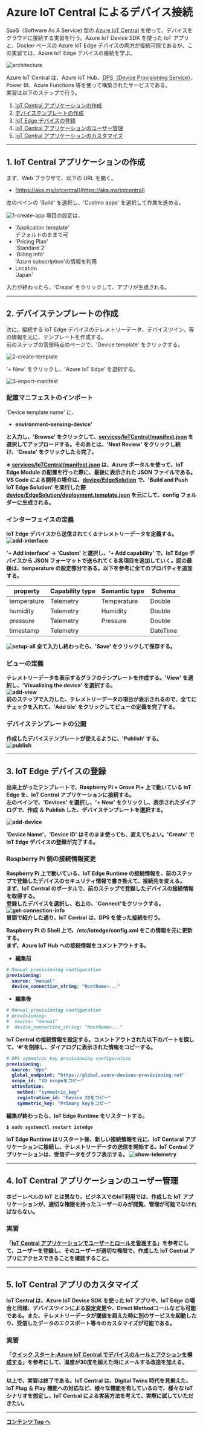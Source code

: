 # Azure IoT Central によるデバイス接続 
SaaS（Software As A Service) 型の [Azure IoT Central](https://docs.microsoft.com/ja-jp/azure/iot-central/core/overview-iot-central) を使って、デバイスをクラウドに接続する実習を行う。Azure IoT Device SDK を使った IoT アプリと、Docker ベースの Azure IoT Edge デバイスの両方が接続可能であるが、この実習では、Azure IoT Edge デバイスの接続を学ぶ。  

![architecture](../images/iot-central/architecture.png) 


Azure IoT Central は、Azure IoT Hub、[DPS（Device Provisioning Service）](https://docs.microsoft.com/ja-jp/azure/iot-dps/about-iot-dps)、Power BI、Azure Functions 等を使って構築されたサービスである。  
実習は以下のステップで行う。  

1. [IoT Central アプリケーションの作成](#1-iot-central-アプリケーションの作成) 
2. [デバイステンプレートの作成](#2-デバイステンプレートの作成)
3. [IoT Edge デバイスの登録](#3-iot-edge-デバイスの登録) 
4. [IoT Central アプリケーションのユーザー管理](#4-iot-central-アプリケーションのユーザー管理)
5. [IoT Central アプリケーションのカスタマイズ](#5-iot-central-アプリのカスタマイズ)  

---
## 1. IoT Central アプリケーションの作成 
まず、Web ブラウザで、以下の URL を開く。  
- [https://aka.ms/iotcentral](https://aka.ms/iotcentral)

左のペインの 'Build' を選択し、'Custmo apps' を選択して作業を進める。  

![1-create-app](../images/iot-central/1-create-app.png)
項目の設定は、  
- 'Application template'  
デフォルトのままで可
- 'Pricing Plan'  
'Standard 2'  
- 'Billing info'  
'Azure subscription'の情報を利用
- Location  
'Japan'

入力が終わったら、'Create' をクリックして、アプリが生成される。

---
## 2. デバイステンプレートの作成  
次に、接続する IoT Edge デバイスのテレメトリーデータ、デバイスツイン、等の情報を元に、テンプレートを作成する。  
前のステップの官僚時点のページで、'Device template' をクリックする。  

![2-create-template](../images/iot-central/2-create-template.png)

'+ New' をクリックし、'Azure IoT Edge' を選択する。  

![3-import-manifest](../images/iot-central/3-import-manifest.png)  


### 配置マニフェストのインポート  
'Device template name' に、  
- <b>environment-sensing-device'  

と入力し、'Browse' をクリックして、[services/IoTCentral/manifest.json](../services/IoTCentral/manifest.json) を選択してアップロードする。そのあとは、'Next Review' をクリックし続け、'Create' をクリックしたら完了。  

※ <b>[services/IoTCentral/manifest.json](../services/IoTCentral/manifest.json)</b> は、Azure ポータルを使って、IoT Edge Module の配置を行った際に、最後に表示された JSON ファイルである。VS Code による開発の場合は、[device/EdgeSolution](device/EdgeSolution) で、'Build and Push IoT Edge Solution' を実行した際 [device/EdgeSolution/deployment.template.json](../device/EdgeSolution/deployment.template.json) を元にして、config フォルダーに生成される。  

### インターフェイスの定義  
IoT Edge デバイスから送信されてくるテレメトリーデータを定義する。  
![add-interface](../images/iot-central/4-add-interface.png)  

'+ Add interface' → 'Custom' と選択し、'+ Add capability' で、IoT Edge デバイスから JSON フォーマットで送られてくる各項目を追加していく。図の最後は、<b>temperature</b> の設定部分である。以下を参考に全てのプロパティを追加する。  

|property|Capability type|Semantic type|Schema|
|---|---|---|---|
|temperature|Telemetry|Temperature|Double|
|humidity|Telemetry|Humidity|Double|
|pressure|Telemetry|Pressure|Double|
|timestamp|Telemetry||DateTime|

![setup-all](../images/iot-central/5-setup-all-telemetry.png)
全て入力し終わったら、'Save' をクリックして保存する。  

### ビューの定義  
テレメトリーデータを表示するグラフのテンプレートを作成する。'View' を選択し、'Visualizing the device' を選択する。    
![add-view](../images/iot-central/6-add-view.png)  
前のステップで入力した、テレメトリーデータの項目が表示されるので、全てにチェックを入れて、'Add tile' をクリックしてビューの定義を完了する。  

### デバイステンプレートの公開  
作成したデバイステンプレートが使えるように、'Publish' する。  
![publish](../images/iot-central/7-publish-template.png)

---
## 3. IoT Edge デバイスの登録  
出来上がったテンプレートで、Raspberry Pi + Grove Pi+ 上で動いている IoT Edge を、IoT Central アプリケーションに接続する。  
左のペインで、'Devices' を選択し、'+ New' をクリックし、表示されたダイアログで、作成 ＆ Publish した、デバイステンプレートを選択する。  

![add-device](../images/iot-central/8-add-iot-edge.png)

'Device Name'、'Device ID' はそのまま使っても、変えてもよい。'Create' で IoT Edge デバイスの登録が完了する。  

### Raspberry Pi 側の接続情報変更  
Raspberry Pi 上で動いている、IoT Edge Runtime の接続情報を、前のステップで登録したデバイスのセキュリティ情報で書き換えて、接続先を変える。  
まず、IoT Central のポータルで、前のステップで登録したデバイスの接続情報を取得する。  
登録したデバイスを選択し、右上の、'Connect'をクリックする。
![get-connection-info](../images/iot-central/9-get-connection-info.png)   
冒頭で紹介した通り、IoT Central は、DPS を使った接続を行う。  

Raspberry Pi の Shell 上で、/etc/iotedge/config.xml をこの情報を元に更新する。  
まず、Azure IoT Hub への接続情報をコメントアウトする。  
- 編集前
```yaml
# Manual provisioning configuration
provisioning:
  source: "manual"
  device_connection_string: "HostName=..."
```
- 編集後
```yaml
# Manual provisioning configuration
# provisioning:
#  source: "manual"
#  device_connection_string: "HostName=..."
```
IoT Central の接続情報を設定する。コメントアウトされた以下のパートを探して、'#'を削除し、ダイアログに表示された情報をコピーする。
```yaml
# DPS symmetric key provisioning configuration
provisioning:
  source: "dps"
  global_endpoint: "https://global.azure-devices-provisioning.net"
  scope_id: "ID scopeをコピー"
  attestation:
    method: "symmetric_key"
    registration_id: "Device IDをコピー"
    symmetric_key: "Primary keyをコピー"
```
編集が終わったら、IoT Edge Runtime をリスタートする。  
```
$ sudo systemctl restart iotedge
```
IoT Edge Runtime はリスタート後、新しい接続情報を元に、IoT Centaral アプリケーションに接続し、テレメトリーデータの送信を開始する。IoT Central アプリケーションは、受信データをグラフ表示する。
![show-telemetry](../images/iot-central/10-show-telemetry.png)

---
## 4. IoT Central アプリケーションのユーザー管理  
ホビーレベルの IoT とは異なり、ビジネスでのIoT利用では、作成した IoT アプリケーションが、適切な権限を持ったユーザーのみが閲覧、管理が可能でなければならない。  

### 実習
「[IoT Central アプリケーションでユーザーとロールを管理する](https://docs.microsoft.com/ja-jp/azure/iot-central/core/howto-manage-users-roles)」を参考にして、ユーザーを登録し、そのユーザーが適切な権限で、作成した IoT Central アプリにアクセスできることを確認すること。  


---
## 5. IoT Central アプリのカスタマイズ  
IoT Central は、Azure IoT Device SDK を使った IoT アプリや、IoT Edge の場合と同様、デバイスツインによる設定変更や、Direct Methodコールなども可能である。また、テレメトリーデータが閾値を超えた時に別のサービスを起動したり、受信したデータのエクスポート等々のカスタマイズが可能である。  

### 実習
「[クイック スタート:Azure IoT Central でデバイスのルールとアクションを構成する](https://docs.microsoft.com/ja-jp/azure/iot-central/core/quick-configure-rules)」を参考にして、温度が30度を超えた時にメールする改造を加える。

---
以上で、実習は終了である。IoT Central は、Digital Twins 時代を見据えた、IoT Plug ＆ Play 機能への対応など、様々な機能を有しているので、様々な IoT シナリオを想定し、IoT Central による実装方法を考えて、実際に試していただきたい。  

---
[コンテンツ Top へ](../README.md)
